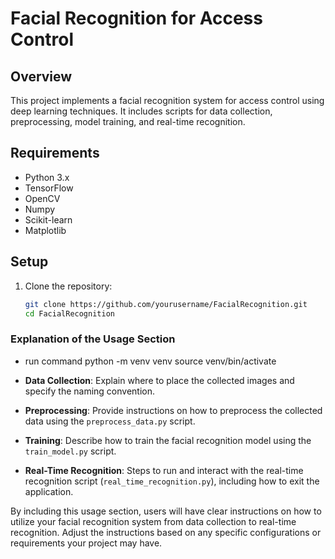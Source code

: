 # Facial Recognition for Access Control

## Overview
This project implements a facial recognition system for access control using deep learning techniques. It includes scripts for data collection, preprocessing, model training, and real-time recognition.

## Requirements
- Python 3.x
- TensorFlow
- OpenCV
- Numpy
- Scikit-learn
- Matplotlib

## Setup
1. Clone the repository:
   ```bash
   git clone https://github.com/yourusername/FacialRecognition.git
   cd FacialRecognition


### Explanation of the Usage Section

- run command python -m venv venv
source venv/bin/activate


- **Data Collection**: Explain where to place the collected images and specify the naming convention.
- **Preprocessing**: Provide instructions on how to preprocess the collected data using the `preprocess_data.py` script.
- **Training**: Describe how to train the facial recognition model using the `train_model.py` script.
- **Real-Time Recognition**: Steps to run and interact with the real-time recognition script (`real_time_recognition.py`), including how to exit the application.

By including this usage section, users will have clear instructions on how to utilize your facial recognition system from data collection to real-time recognition. Adjust the instructions based on any specific configurations or requirements your project may have.

